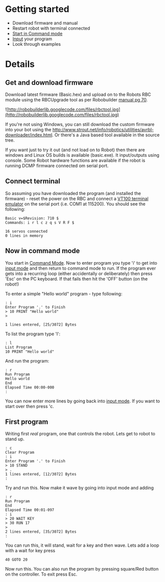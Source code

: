 # Getting started #

  * Download firmware and manual
  * Restart robot with terminal connected
  * [Start in Command mode](CommandMode.md)
  * [Input](InputMode.md) your program
  * Look through examples

# Details #

## Get and download firmware ##
Download latest firmware (Basic.hex) and upload on to the Robots RBC module using the  RBCUpgrade tool as per Robobuilder [manual pg 70](http://robosavvy.com/RoboSavvyPages/Robobuilder/UsersManual/Robobuilder_User_Guide_EN.pdf).

![http://robobuilderlib.googlecode.com/files/rbctool.jpg](http://robobuilderlib.googlecode.com/files/rbctool.jpg)

If you're not using Windows, you can still download the custom firmware into your bot using the http://www.strout.net/info/robotics/utilities/avrbl-downloader/index.html. Or there's a Java based tool available in the source tree.

If you want just to try it out (and not load on to Robot) then there are  windows and Linux OS builds is available  (basic.exe). It input/outputs using console. Some Robot hardware functions are available if the robot is running DCMP firmware connected om serial port.

## Connect terminal ##

So assuming you have downloaded the program (and installed the firmware) - reset the power on the RBC and connect a [VT100 terminal emulator](http://www.chiark.greenend.org.uk/~sgtatham/putty/download.html) on the serial port (i.e. COM1 at 115200). You should see the following:
```
Basic v=$Revision: 710 $
Commands: i r l c z q s V R F $

16 servos connected
0 lines in memory
```

## Now in command mode ##

You start in [Command Mode](CommandMode.md). Now to enter program you type 'i' to get into [input mode](InputMode.md) and then return to command mode to run. If the program ever gets into a recurring loop (either accidentally or deliberately) then press 'Esc' on the PC keyboard. If that fails then hit the 'OFF' button (on the robot!)

To enter a simple "Hello world" program - type following:
```
: i
Enter Program '.' to Finish
> 10 PRINT "Hello world"
> 

1 lines entered, [25/3072] Bytes
```
To list the program type 'l':
```
: l
List Program 
10 PRINT "Hello world"
```

And run the program:
```
: r
Run Program 
Hello world
End
Elapsed Time 00:00-000
: 
```
You can now enter more lines by going back into [input mode](#InputMode.md). If you want to start over then press 'c.

## First program ##

Writing first _real_ program, one that controls the robot. Lets get to robot to stand up.
```
: c
Clear Program 
: i
Enter Program '.' to Finish
> 10 STAND
> .
1 lines entered, [12/3072] Bytes
:
```

Try and run this. Now make it wave by going into input mode and adding
```
: r
Run Program 
End
Elapsed Time 00:01-097
: i
> 20 WAIT KEY
> 30 RUN 17
>
2 lines entered, [35/3072] Bytes
:
```

You can run this, it will stand, wait for a key and then wave. Lets add a loop with a wait for key press
```
40 GOTO 20
```

Now run this. You can also run the program by pressing square/Red button on the controller. To exit press Esc.
